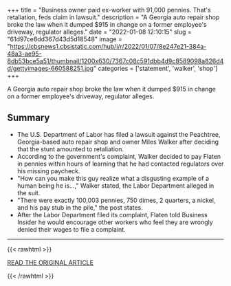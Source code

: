 +++
title = "Business owner paid ex-worker with 91,000 pennies. That's retaliation, feds claim in lawsuit."
description = "A Georgia auto repair shop broke the law when it dumped $915 in change on a former employee's driveway, regulator alleges."
date = "2022-01-08 12:10:15"
slug = "61d97ce8dd367d43d5d18548"
image = "https://cbsnews1.cbsistatic.com/hub/i/r/2022/01/07/8e247e21-384a-48a3-ae95-8db53bce5a51/thumbnail/1200x630/7367c08c591dbb4d9c8589098a826d4d/gettyimages-660588251.jpg"
categories = ['statement', 'walker', 'shop']
+++

A Georgia auto repair shop broke the law when it dumped $915 in change on a former employee's driveway, regulator alleges.

## Summary

- The U.S. Department of Labor has filed a lawsuit against the Peachtree, Georgia-based auto repair shop and owner Miles Walker after deciding that the stunt amounted to retaliation.
- According to the government's complaint, Walker decided to pay Flaten in pennies within hours of learning that he had contacted regulators over his missing paycheck.
- "How can you make this guy realize what a disgusting example of a human being he is...," Walker stated, the Labor Department alleged in the suit.
- "There were exactly 100,003 pennies, 750 dimes, 2 quarters, a nickel, and his pay stub in the pile," the post states.
- After the Labor Department filed its complaint, Flaten told Business Insider he would encourage other workers who feel they are wrongly denied their wages to file a complaint.

---

{{< rawhtml >}}
  <p class="article-category">
    <a target="_blank" href="https://www.cbsnews.com/news/pennies-worker-retaliation-labor-department-complaint/?ftag=CNM-00-10aac3a#app">READ THE ORIGINAL ARTICLE</a>
  </p>
{{< /rawhtml >}}
